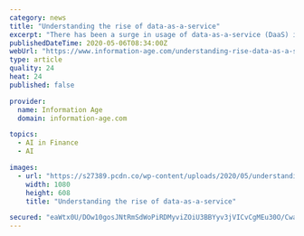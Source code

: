 ```yaml
---
category: news
title: "Understanding the rise of data-as-a-service"
excerpt: "There has been a surge in usage of data-as-a-service (DaaS) in recent times, but what exactly has made it so popular?"
publishedDateTime: 2020-05-06T08:34:00Z
webUrl: "https://www.information-age.com/understanding-rise-data-as-a-service-123489302/"
type: article
quality: 24
heat: 24
published: false

provider:
  name: Information Age
  domain: information-age.com

topics:
  - AI in Finance
  - AI

images:
  - url: "https://s27389.pcdn.co/wp-content/uploads/2020/05/understanding-rise-data-as-a-service.jpeg"
    width: 1080
    height: 608
    title: "Understanding the rise of data-as-a-service"

secured: "eaWtx0U/DOw10gosJNtRmSdWoPiRDMyviZOiU3BBYyv3jVICvCgMEu30O/CwaXoWaadmmpjICHjN/L64ZILgwcFJmrvtEgwWmXlyJ8/bnxZhCYI5fU7u8Ml/lcDEnGrHeZTdITRkJInFnM5pLNCgO7SKCJT7mKLcQ7G+hbsZUDqoWUGJ2FmTktje5gAKNRFjg1+Rq5SjxU5sUXBO0qyHgj1F1yXHKvB48eNkiMAflb2YpQvW0ETmTPGckMYBt6P1mWK2NXy3Wl7NAZqtdaISMKqMzgCGR8AoRpeVt0vD1TBv7rmw5mmDNzlDh1jn7uKC/w3A9XVF/yXsQckqns6Rr06iyaXLRmOXVlomeOLh6aei/CaQ6jI9e1Nsl7KAlLRNZR0fWMa+JDeblSMXOCoDTMia0CqckS8wWFbb7+RtnFWCKTnCVbFwN1DXN85dq9YimSIqyNbrX3GFLaZsd6ZudsauBZeqdDpetwyMZlAKrRQ=;oOB8cYt3htwMNKf1xccKSw=="
---
```


